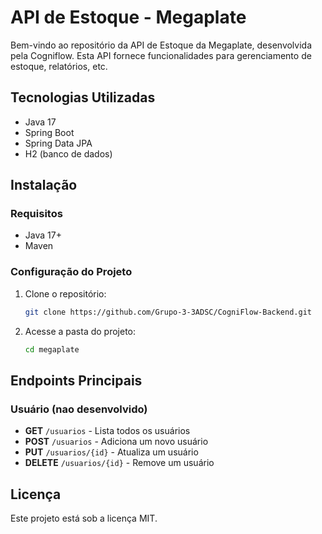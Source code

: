 # API de Estoque - Megaplate

Bem-vindo ao repositório da API de Estoque da Megaplate, desenvolvida pela Cogniflow. Esta API fornece funcionalidades para gerenciamento de estoque, relatórios, etc.

## Tecnologias Utilizadas

- Java 17
- Spring Boot
- Spring Data JPA
- H2 (banco de dados)

## Instalação

### Requisitos
- Java 17+
- Maven

### Configuração do Projeto

1. Clone o repositório:
   ```sh
   git clone https://github.com/Grupo-3-3ADSC/CogniFlow-Backend.git
   ```
2. Acesse a pasta do projeto:
   ```sh
   cd megaplate
   ```

## Endpoints Principais

### Usuário (nao desenvolvido)
- **GET** `/usuarios` - Lista todos os usuários
- **POST** `/usuarios` - Adiciona um novo usuário
- **PUT** `/usuarios/{id}` - Atualiza um usuário
- **DELETE** `/usuarios/{id}` - Remove um usuário

## Licença
Este projeto está sob a licença MIT.
